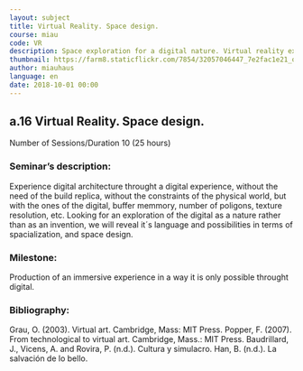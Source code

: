 ```yaml
---
layout: subject
title: Virtual Reality. Space design.
course: miau
code: VR
description: Space exploration for a digital nature. Virtual reality experiences allows us to experiment an inmerssive digital experience. Rather than replicating or transforming condition of the real world, the seminar will approach the possibility of a genuine digital immersive experience.
thumbnail: https://farm8.staticflickr.com/7854/32057046447_7e2fac1e21_o_d.jpg
author: miauhaus
language: en
date: 2018-10-01 00:00
---
```

## a.16 Virtual Reality. Space design.
Number of Sessions/Duration 10 (25 hours)

### Seminar’s description:
Experience digital architecture throught a digital experience, without the need of the build replica, without the constraints of the physical world, but with the ones of the digital, buffer memmory, number of poligons, texture resolution, etc. Looking for an exploration of the digital as a nature rather than as an invention, we will reveal it´s language and possibilities in terms of spacialization, and space design.

### Milestone:
Production of an immersive experience in a way it is only possible throught digital.

### Bibliography:
Grau, O. (2003). Virtual art. Cambridge, Mass: MIT Press.
Popper, F. (2007). From technological to virtual art. Cambridge, Mass.: MIT Press.
Baudrillard, J., Vicens, A. and Rovira, P. (n.d.). Cultura y simulacro.
Han, B. (n.d.). La salvación de lo bello.
